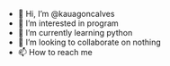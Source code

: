 - 👋 Hi, I’m @kauagoncalves
- 👀 I’m interested in program
- 🌱 I’m currently learning python
- 💞️ I’m looking to collaborate on nothing
- 📫 How to reach me 

<!---
kauagoncalves/kauagoncalves is a ✨ special ✨ repository because its `README.md` (this file) appears on your GitHub profile.
You can click the Preview link to take a look at your changes.
--->
